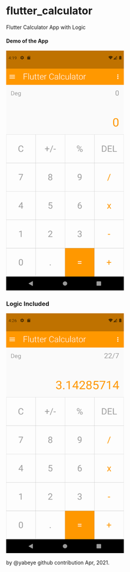 # flutter_calculator

Flutter Calculator App with Logic

#### Demo of the App 

<img src="https://github.com/yabeye/flutter-calculator/blob/master/screenshots/demo.png" alt="calculator" width="320" height="650"/>


### Logic Included
<img src="https://github.com/yabeye/flutter-calculator/blob/master/screenshots/demopi.png" alt="calculator" width="320" height="650"/>

by @yabeye github contribution Apr, 2021.
